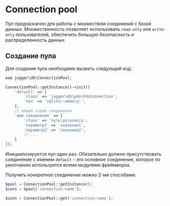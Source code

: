# Connection pool

Пул предназначен для работы с множеством соединений с базой данных. Множественность позволяет использовать `read-only` или `write-only` пользователей, обеспечить большую безопасность и распределенность данных.

## Создание пула

Для создания пула необходимо вызвать следующий код:

```php
use jugger\db\ConnectionPool;

ConnectionPool::getInstance()->init([
    'default' => [
        'class' => 'jugger\db\pdo\PdoConnection',
        'dsn' => 'sqlite::memory:',
    ],
    // общая схема соединения
    'имя соединения' => [
        'class' => 'путь\до\класса',
        'параметр1' => 'значение1',
        'параметр2' => 'значение2',
        // ...
    ]
]);
```

Инициализируется пул один раз. Обязательно должно присутствовать соединение с именем `default` - это основное соединение, которое по умолчанию используется всеми модулями фреймворка.

Получить конкретное соединение можно 2-мя способами:
```php
$pool = ConnectionPool::getInstance();
$conn = $pool['connection-name'];

$conn = ConnectionPool::get('connection-name');
```
